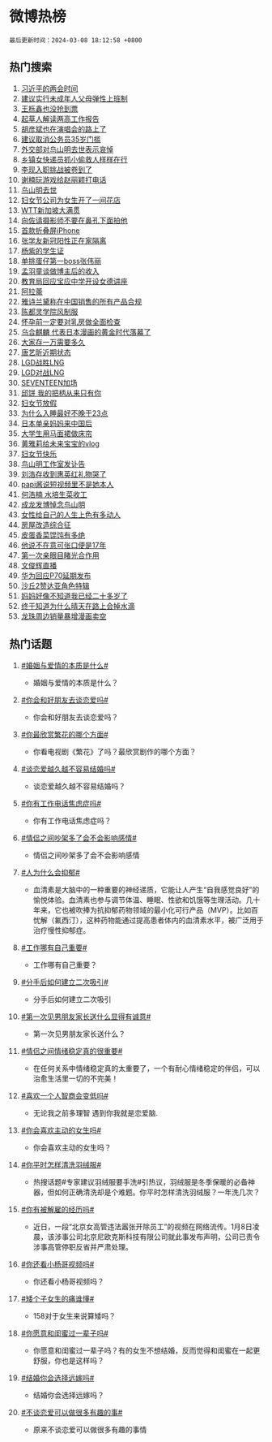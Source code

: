 # 微博热榜

`最后更新时间：2024-03-08 18:12:58 +0800`

## 热门搜索

1. [习近平的两会时间](https://m.weibo.cn/search?containerid=100103type%3D1%26t%3D10%26q%3D%23%E4%B9%A0%E8%BF%91%E5%B9%B3%E7%9A%84%E4%B8%A4%E4%BC%9A%E6%97%B6%E9%97%B4%23&stream_entry_id=51&isnewpage=1&extparam=seat%3D1%26c_type%3D51%26q%3D%2523%25E4%25B9%25A0%25E8%25BF%2591%25E5%25B9%25B3%25E7%259A%2584%25E4%25B8%25A4%25E4%25BC%259A%25E6%2597%25B6%25E9%2597%25B4%2523%26pos%3D0%26dgr%3D0%26stream_entry_id%3D51%26filter_type%3Drealtimehot%26cate%3D10103%26display_time%3D1709892777%26pre_seqid%3D170989277772701622645)
1. [建议实行未成年人父母弹性上班制](https://m.weibo.cn/search?containerid=100103type%3D1%26t%3D10%26q%3D%23%E5%BB%BA%E8%AE%AE%E5%AE%9E%E8%A1%8C%E6%9C%AA%E6%88%90%E5%B9%B4%E4%BA%BA%E7%88%B6%E6%AF%8D%E5%BC%B9%E6%80%A7%E4%B8%8A%E7%8F%AD%E5%88%B6%23&stream_entry_id=31&isnewpage=1&extparam=seat%3D1%26realpos%3D1%26c_type%3D31%26q%3D%2523%25E5%25BB%25BA%25E8%25AE%25AE%25E5%25AE%259E%25E8%25A1%258C%25E6%259C%25AA%25E6%2588%2590%25E5%25B9%25B4%25E4%25BA%25BA%25E7%2588%25B6%25E6%25AF%258D%25E5%25BC%25B9%25E6%2580%25A7%25E4%25B8%258A%25E7%258F%25AD%25E5%2588%25B6%2523%26cate%3D5001%26flag%3D1%26dgr%3D0%26filter_type%3Drealtimehot%26stream_entry_id%3D31%26pos%3D0%26lcate%3D5001%26band_rank%3D1%26display_time%3D1709892777%26pre_seqid%3D170989277772701622645)
1. [王栎鑫也没抢到票](https://m.weibo.cn/search?containerid=100103type%3D1%26t%3D10%26q%3D%23%E7%8E%8B%E6%A0%8E%E9%91%AB%E4%B9%9F%E6%B2%A1%E6%8A%A2%E5%88%B0%E7%A5%A8%23&stream_entry_id=31&isnewpage=1&extparam=seat%3D1%26realpos%3D2%26c_type%3D31%26q%3D%2523%25E7%258E%258B%25E6%25A0%258E%25E9%2591%25AB%25E4%25B9%259F%25E6%25B2%25A1%25E6%258A%25A2%25E5%2588%25B0%25E7%25A5%25A8%2523%26cate%3D5001%26flag%3D1%26dgr%3D0%26filter_type%3Drealtimehot%26stream_entry_id%3D31%26pos%3D1%26lcate%3D5001%26band_rank%3D2%26display_time%3D1709892777%26pre_seqid%3D170989277772701622645)
1. [起草人解读两高工作报告](https://m.weibo.cn/search?containerid=100103type%3D1%26t%3D10%26q%3D%23%E8%B5%B7%E8%8D%89%E4%BA%BA%E8%A7%A3%E8%AF%BB%E4%B8%A4%E9%AB%98%E5%B7%A5%E4%BD%9C%E6%8A%A5%E5%91%8A%23&stream_entry_id=31&isnewpage=1&extparam=seat%3D1%26realpos%3D3%26c_type%3D31%26q%3D%2523%25E8%25B5%25B7%25E8%258D%2589%25E4%25BA%25BA%25E8%25A7%25A3%25E8%25AF%25BB%25E4%25B8%25A4%25E9%25AB%2598%25E5%25B7%25A5%25E4%25BD%259C%25E6%258A%25A5%25E5%2591%258A%2523%26cate%3D5001%26flag%3D0%26dgr%3D0%26filter_type%3Drealtimehot%26stream_entry_id%3D31%26pos%3D2%26lcate%3D5001%26band_rank%3D3%26display_time%3D1709892777%26pre_seqid%3D170989277772701622645)
1. [胡彦斌也在演唱会的路上了](https://m.weibo.cn/search?containerid=100103type%3D1%26t%3D10%26q%3D%23%E8%83%A1%E5%BD%A6%E6%96%8C%E4%B9%9F%E5%9C%A8%E6%BC%94%E5%94%B1%E4%BC%9A%E7%9A%84%E8%B7%AF%E4%B8%8A%E4%BA%86%23&stream_entry_id=31&isnewpage=1&extparam=seat%3D1%26c_type%3D31%26q%3D%2523%25E8%2583%25A1%25E5%25BD%25A6%25E6%2596%258C%25E4%25B9%259F%25E5%259C%25A8%25E6%25BC%2594%25E5%2594%25B1%25E4%25BC%259A%25E7%259A%2584%25E8%25B7%25AF%25E4%25B8%258A%25E4%25BA%2586%2523%26cate%3D5001%26adid%3D226707%26dgr%3D0%26stream_entry_id%3D31%26filter_type%3Drealtimehot%26band_rank%3D4%26lcate%3D5001%26pos%3D3%26is_ad_pos%3D1%26display_time%3D1709892777%26pre_seqid%3D170989277772701622645)
1. [建议取消公务员35岁门槛](https://m.weibo.cn/search?containerid=100103type%3D1%26t%3D10%26q%3D%23%E5%BB%BA%E8%AE%AE%E5%8F%96%E6%B6%88%E5%85%AC%E5%8A%A1%E5%91%9835%E5%B2%81%E9%97%A8%E6%A7%9B%23&stream_entry_id=31&isnewpage=1&extparam=seat%3D1%26realpos%3D4%26c_type%3D31%26q%3D%2523%25E5%25BB%25BA%25E8%25AE%25AE%25E5%258F%2596%25E6%25B6%2588%25E5%2585%25AC%25E5%258A%25A1%25E5%2591%259835%25E5%25B2%2581%25E9%2597%25A8%25E6%25A7%259B%2523%26cate%3D5001%26flag%3D2%26dgr%3D0%26filter_type%3Drealtimehot%26stream_entry_id%3D31%26pos%3D4%26lcate%3D5001%26band_rank%3D4%26display_time%3D1709892777%26pre_seqid%3D170989277772701622645)
1. [外交部对鸟山明去世表示哀悼](https://m.weibo.cn/search?containerid=100103type%3D1%26t%3D10%26q%3D%23%E5%A4%96%E4%BA%A4%E9%83%A8%E5%AF%B9%E9%B8%9F%E5%B1%B1%E6%98%8E%E5%8E%BB%E4%B8%96%E8%A1%A8%E7%A4%BA%E5%93%80%E6%82%BC%23&stream_entry_id=31&isnewpage=1&extparam=seat%3D1%26realpos%3D5%26c_type%3D31%26q%3D%2523%25E5%25A4%2596%25E4%25BA%25A4%25E9%2583%25A8%25E5%25AF%25B9%25E9%25B8%259F%25E5%25B1%25B1%25E6%2598%258E%25E5%258E%25BB%25E4%25B8%2596%25E8%25A1%25A8%25E7%25A4%25BA%25E5%2593%2580%25E6%2582%25BC%2523%26cate%3D5001%26flag%3D0%26dgr%3D0%26filter_type%3Drealtimehot%26stream_entry_id%3D31%26pos%3D5%26lcate%3D5001%26band_rank%3D5%26display_time%3D1709892777%26pre_seqid%3D170989277772701622645)
1. [乡镇女快递员抓小偷救人样样在行](https://m.weibo.cn/search?containerid=100103type%3D1%26t%3D10%26q%3D%23%E4%B9%A1%E9%95%87%E5%A5%B3%E5%BF%AB%E9%80%92%E5%91%98%E6%8A%93%E5%B0%8F%E5%81%B7%E6%95%91%E4%BA%BA%E6%A0%B7%E6%A0%B7%E5%9C%A8%E8%A1%8C%23&stream_entry_id=31&isnewpage=1&extparam=seat%3D1%26realpos%3D6%26c_type%3D31%26q%3D%2523%25E4%25B9%25A1%25E9%2595%2587%25E5%25A5%25B3%25E5%25BF%25AB%25E9%2580%2592%25E5%2591%2598%25E6%258A%2593%25E5%25B0%258F%25E5%2581%25B7%25E6%2595%2591%25E4%25BA%25BA%25E6%25A0%25B7%25E6%25A0%25B7%25E5%259C%25A8%25E8%25A1%258C%2523%26cate%3D5001%26flag%3D32768%26dgr%3D0%26filter_type%3Drealtimehot%26stream_entry_id%3D31%26pos%3D6%26lcate%3D5001%26band_rank%3D6%26display_time%3D1709892777%26pre_seqid%3D170989277772701622645)
1. [李现入职挑战被卷到了](https://m.weibo.cn/search?containerid=100103type%3D1%26t%3D10%26q%3D%23%E6%9D%8E%E7%8E%B0%E5%85%A5%E8%81%8C%E6%8C%91%E6%88%98%E8%A2%AB%E5%8D%B7%E5%88%B0%E4%BA%86%23&stream_entry_id=31&isnewpage=1&extparam=seat%3D1%26c_type%3D31%26q%3D%2523%25E6%259D%258E%25E7%258E%25B0%25E5%2585%25A5%25E8%2581%258C%25E6%258C%2591%25E6%2588%2598%25E8%25A2%25AB%25E5%258D%25B7%25E5%2588%25B0%25E4%25BA%2586%2523%26cate%3D5001%26adid%3D226612%26dgr%3D0%26stream_entry_id%3D31%26filter_type%3Drealtimehot%26pos%3D7%26band_rank%3D7%26lcate%3D5001%26topic_ad%3D1%26is_ad_pos%3D1%26display_time%3D1709892777%26pre_seqid%3D170989277772701622645)
1. [谢楠玩游戏给赵丽颖打电话](https://m.weibo.cn/search?containerid=100103type%3D1%26t%3D10%26q%3D%E8%B0%A2%E6%A5%A0%E7%8E%A9%E6%B8%B8%E6%88%8F%E7%BB%99%E8%B5%B5%E4%B8%BD%E9%A2%96%E6%89%93%E7%94%B5%E8%AF%9D&stream_entry_id=31&isnewpage=1&extparam=seat%3D1%26realpos%3D7%26c_type%3D31%26q%3D%25E8%25B0%25A2%25E6%25A5%25A0%25E7%258E%25A9%25E6%25B8%25B8%25E6%2588%258F%25E7%25BB%2599%25E8%25B5%25B5%25E4%25B8%25BD%25E9%25A2%2596%25E6%2589%2593%25E7%2594%25B5%25E8%25AF%259D%26cate%3D5001%26flag%3D0%26dgr%3D0%26filter_type%3Drealtimehot%26stream_entry_id%3D31%26pos%3D8%26lcate%3D5001%26band_rank%3D7%26display_time%3D1709892777%26pre_seqid%3D170989277772701622645)
1. [鸟山明去世](https://m.weibo.cn/search?containerid=100103type%3D1%26t%3D10%26q%3D%23%E9%B8%9F%E5%B1%B1%E6%98%8E%E5%8E%BB%E4%B8%96%23&stream_entry_id=31&isnewpage=1&extparam=seat%3D1%26realpos%3D8%26c_type%3D31%26q%3D%2523%25E9%25B8%259F%25E5%25B1%25B1%25E6%2598%258E%25E5%258E%25BB%25E4%25B8%2596%2523%26cate%3D5001%26flag%3D16%26dgr%3D0%26filter_type%3Drealtimehot%26stream_entry_id%3D31%26pos%3D9%26lcate%3D5001%26band_rank%3D8%26display_time%3D1709892777%26pre_seqid%3D170989277772701622645)
1. [妇女节公司为女生开了一间花店](https://m.weibo.cn/search?containerid=100103type%3D1%26t%3D10%26q%3D%23%E5%A6%87%E5%A5%B3%E8%8A%82%E5%85%AC%E5%8F%B8%E4%B8%BA%E5%A5%B3%E7%94%9F%E5%BC%80%E4%BA%86%E4%B8%80%E9%97%B4%E8%8A%B1%E5%BA%97%23&stream_entry_id=31&isnewpage=1&extparam=seat%3D1%26realpos%3D9%26c_type%3D31%26q%3D%2523%25E5%25A6%2587%25E5%25A5%25B3%25E8%258A%2582%25E5%2585%25AC%25E5%258F%25B8%25E4%25B8%25BA%25E5%25A5%25B3%25E7%2594%259F%25E5%25BC%2580%25E4%25BA%2586%25E4%25B8%2580%25E9%2597%25B4%25E8%258A%25B1%25E5%25BA%2597%2523%26cate%3D5001%26flag%3D32768%26dgr%3D0%26filter_type%3Drealtimehot%26stream_entry_id%3D31%26pos%3D10%26lcate%3D5001%26band_rank%3D9%26display_time%3D1709892777%26pre_seqid%3D170989277772701622645)
1. [WTT新加坡大满贯](https://m.weibo.cn/search?containerid=100103type%3D1%26t%3D10%26q%3DWTT%E6%96%B0%E5%8A%A0%E5%9D%A1%E5%A4%A7%E6%BB%A1%E8%B4%AF&stream_entry_id=31&isnewpage=1&extparam=seat%3D1%26realpos%3D10%26c_type%3D31%26q%3DWTT%25E6%2596%25B0%25E5%258A%25A0%25E5%259D%25A1%25E5%25A4%25A7%25E6%25BB%25A1%25E8%25B4%25AF%26cate%3D5001%26flag%3D1%26dgr%3D0%26filter_type%3Drealtimehot%26stream_entry_id%3D31%26pos%3D11%26lcate%3D5001%26band_rank%3D10%26display_time%3D1709892777%26pre_seqid%3D170989277772701622645)
1. [向佐请摄影师不要在鼻孔下面拍他](https://m.weibo.cn/search?containerid=100103type%3D1%26t%3D10%26q%3D%23%E5%90%91%E4%BD%90%E8%AF%B7%E6%91%84%E5%BD%B1%E5%B8%88%E4%B8%8D%E8%A6%81%E5%9C%A8%E9%BC%BB%E5%AD%94%E4%B8%8B%E9%9D%A2%E6%8B%8D%E4%BB%96%23&stream_entry_id=31&isnewpage=1&extparam=seat%3D1%26realpos%3D11%26c_type%3D31%26q%3D%2523%25E5%2590%2591%25E4%25BD%2590%25E8%25AF%25B7%25E6%2591%2584%25E5%25BD%25B1%25E5%25B8%2588%25E4%25B8%258D%25E8%25A6%2581%25E5%259C%25A8%25E9%25BC%25BB%25E5%25AD%2594%25E4%25B8%258B%25E9%259D%25A2%25E6%258B%258D%25E4%25BB%2596%2523%26cate%3D5001%26flag%3D1%26dgr%3D0%26filter_type%3Drealtimehot%26stream_entry_id%3D31%26pos%3D12%26lcate%3D5001%26band_rank%3D11%26display_time%3D1709892777%26pre_seqid%3D170989277772701622645)
1. [首款折叠屏iPhone](https://m.weibo.cn/search?containerid=100103type%3D1%26t%3D10%26q%3D%23%E9%A6%96%E6%AC%BE%E6%8A%98%E5%8F%A0%E5%B1%8FiPhone%23&stream_entry_id=31&isnewpage=1&extparam=seat%3D1%26realpos%3D12%26c_type%3D31%26q%3D%2523%25E9%25A6%2596%25E6%25AC%25BE%25E6%258A%2598%25E5%258F%25A0%25E5%25B1%258FiPhone%2523%26cate%3D5001%26flag%3D2%26dgr%3D0%26filter_type%3Drealtimehot%26stream_entry_id%3D31%26pos%3D13%26lcate%3D5001%26band_rank%3D12%26display_time%3D1709892777%26pre_seqid%3D170989277772701622645)
1. [张学友新冠阳性正在家隔离](https://m.weibo.cn/search?containerid=100103type%3D1%26t%3D10%26q%3D%E5%BC%A0%E5%AD%A6%E5%8F%8B%E6%96%B0%E5%86%A0%E9%98%B3%E6%80%A7%E6%AD%A3%E5%9C%A8%E5%AE%B6%E9%9A%94%E7%A6%BB&stream_entry_id=31&isnewpage=1&extparam=seat%3D1%26realpos%3D13%26c_type%3D31%26q%3D%25E5%25BC%25A0%25E5%25AD%25A6%25E5%258F%258B%25E6%2596%25B0%25E5%2586%25A0%25E9%2598%25B3%25E6%2580%25A7%25E6%25AD%25A3%25E5%259C%25A8%25E5%25AE%25B6%25E9%259A%2594%25E7%25A6%25BB%26cate%3D5001%26flag%3D2%26dgr%3D0%26filter_type%3Drealtimehot%26stream_entry_id%3D31%26pos%3D14%26lcate%3D5001%26band_rank%3D13%26display_time%3D1709892777%26pre_seqid%3D170989277772701622645)
1. [杨紫的学生证](https://m.weibo.cn/search?containerid=100103type%3D1%26t%3D10%26q%3D%23%E6%9D%A8%E7%B4%AB%E7%9A%84%E5%AD%A6%E7%94%9F%E8%AF%81%23&stream_entry_id=31&isnewpage=1&extparam=seat%3D1%26realpos%3D14%26c_type%3D31%26q%3D%2523%25E6%259D%25A8%25E7%25B4%25AB%25E7%259A%2584%25E5%25AD%25A6%25E7%2594%259F%25E8%25AF%2581%2523%26cate%3D5001%26flag%3D2%26dgr%3D0%26filter_type%3Drealtimehot%26stream_entry_id%3D31%26pos%3D15%26lcate%3D5001%26band_rank%3D14%26display_time%3D1709892777%26pre_seqid%3D170989277772701622645)
1. [单挑蛋仔第一boss张伟丽](https://m.weibo.cn/search?containerid=100103type%3D1%26t%3D10%26q%3D%23%E5%8D%95%E6%8C%91%E8%9B%8B%E4%BB%94%E7%AC%AC%E4%B8%80boss%E5%BC%A0%E4%BC%9F%E4%B8%BD%23&stream_entry_id=31&isnewpage=1&extparam=seat%3D1%26realpos%3D15%26c_type%3D31%26q%3D%2523%25E5%258D%2595%25E6%258C%2591%25E8%259B%258B%25E4%25BB%2594%25E7%25AC%25AC%25E4%25B8%2580boss%25E5%25BC%25A0%25E4%25BC%259F%25E4%25B8%25BD%2523%26cate%3D5001%26flag%3D0%26adid%3D226609%26dgr%3D0%26filter_type%3Drealtimehot%26stream_entry_id%3D31%26pos%3D16%26lcate%3D5001%26band_rank%3D15%26display_time%3D1709892777%26pre_seqid%3D170989277772701622645)
1. [孟羽童谈做博主后的收入](https://m.weibo.cn/search?containerid=100103type%3D1%26t%3D10%26q%3D%23%E5%AD%9F%E7%BE%BD%E7%AB%A5%E8%B0%88%E5%81%9A%E5%8D%9A%E4%B8%BB%E5%90%8E%E7%9A%84%E6%94%B6%E5%85%A5%23&stream_entry_id=31&isnewpage=1&extparam=seat%3D1%26realpos%3D16%26c_type%3D31%26q%3D%2523%25E5%25AD%259F%25E7%25BE%25BD%25E7%25AB%25A5%25E8%25B0%2588%25E5%2581%259A%25E5%258D%259A%25E4%25B8%25BB%25E5%2590%258E%25E7%259A%2584%25E6%2594%25B6%25E5%2585%25A5%2523%26cate%3D5001%26flag%3D0%26dgr%3D0%26filter_type%3Drealtimehot%26stream_entry_id%3D31%26pos%3D17%26lcate%3D5001%26band_rank%3D16%26display_time%3D1709892777%26pre_seqid%3D170989277772701622645)
1. [教育局回应宝应中学开设女德讲座](https://m.weibo.cn/search?containerid=100103type%3D1%26t%3D10%26q%3D%23%E6%95%99%E8%82%B2%E5%B1%80%E5%9B%9E%E5%BA%94%E5%AE%9D%E5%BA%94%E4%B8%AD%E5%AD%A6%E5%BC%80%E8%AE%BE%E5%A5%B3%E5%BE%B7%E8%AE%B2%E5%BA%A7%23&stream_entry_id=31&isnewpage=1&extparam=seat%3D1%26realpos%3D17%26c_type%3D31%26q%3D%2523%25E6%2595%2599%25E8%2582%25B2%25E5%25B1%2580%25E5%259B%259E%25E5%25BA%2594%25E5%25AE%259D%25E5%25BA%2594%25E4%25B8%25AD%25E5%25AD%25A6%25E5%25BC%2580%25E8%25AE%25BE%25E5%25A5%25B3%25E5%25BE%25B7%25E8%25AE%25B2%25E5%25BA%25A7%2523%26cate%3D5001%26flag%3D1%26dgr%3D0%26filter_type%3Drealtimehot%26stream_entry_id%3D31%26pos%3D18%26lcate%3D5001%26band_rank%3D17%26display_time%3D1709892777%26pre_seqid%3D170989277772701622645)
1. [阿拉蕾](https://m.weibo.cn/search?containerid=100103type%3D1%26t%3D10%26q%3D%E9%98%BF%E6%8B%89%E8%95%BE&stream_entry_id=31&isnewpage=1&extparam=seat%3D1%26realpos%3D18%26c_type%3D31%26q%3D%25E9%2598%25BF%25E6%258B%2589%25E8%2595%25BE%26cate%3D5001%26flag%3D0%26dgr%3D0%26filter_type%3Drealtimehot%26stream_entry_id%3D31%26pos%3D19%26lcate%3D5001%26band_rank%3D18%26display_time%3D1709892777%26pre_seqid%3D170989277772701622645)
1. [雅诗兰黛称在中国销售的所有产品合规](https://m.weibo.cn/search?containerid=100103type%3D1%26t%3D10%26q%3D%23%E9%9B%85%E8%AF%97%E5%85%B0%E9%BB%9B%E7%A7%B0%E5%9C%A8%E4%B8%AD%E5%9B%BD%E9%94%80%E5%94%AE%E7%9A%84%E6%89%80%E6%9C%89%E4%BA%A7%E5%93%81%E5%90%88%E8%A7%84%23&stream_entry_id=31&isnewpage=1&extparam=seat%3D1%26realpos%3D19%26c_type%3D31%26q%3D%2523%25E9%259B%2585%25E8%25AF%2597%25E5%2585%25B0%25E9%25BB%259B%25E7%25A7%25B0%25E5%259C%25A8%25E4%25B8%25AD%25E5%259B%25BD%25E9%2594%2580%25E5%2594%25AE%25E7%259A%2584%25E6%2589%2580%25E6%259C%2589%25E4%25BA%25A7%25E5%2593%2581%25E5%2590%2588%25E8%25A7%2584%2523%26cate%3D5001%26flag%3D1%26dgr%3D0%26filter_type%3Drealtimehot%26stream_entry_id%3D31%26pos%3D20%26lcate%3D5001%26band_rank%3D19%26display_time%3D1709892777%26pre_seqid%3D170989277772701622645)
1. [陈都灵学院风制服](https://m.weibo.cn/search?containerid=100103type%3D1%26t%3D10%26q%3D%23%E9%99%88%E9%83%BD%E7%81%B5%E5%AD%A6%E9%99%A2%E9%A3%8E%E5%88%B6%E6%9C%8D%23&stream_entry_id=31&isnewpage=1&extparam=seat%3D1%26realpos%3D20%26c_type%3D31%26q%3D%2523%25E9%2599%2588%25E9%2583%25BD%25E7%2581%25B5%25E5%25AD%25A6%25E9%2599%25A2%25E9%25A3%258E%25E5%2588%25B6%25E6%259C%258D%2523%26cate%3D5001%26flag%3D1%26dgr%3D0%26filter_type%3Drealtimehot%26stream_entry_id%3D31%26pos%3D21%26lcate%3D5001%26band_rank%3D20%26display_time%3D1709892777%26pre_seqid%3D170989277772701622645)
1. [怀孕前一定要对乳房做全面检查](https://m.weibo.cn/search?containerid=100103type%3D1%26t%3D10%26q%3D%23%E6%80%80%E5%AD%95%E5%89%8D%E4%B8%80%E5%AE%9A%E8%A6%81%E5%AF%B9%E4%B9%B3%E6%88%BF%E5%81%9A%E5%85%A8%E9%9D%A2%E6%A3%80%E6%9F%A5%23&stream_entry_id=31&isnewpage=1&extparam=seat%3D1%26realpos%3D21%26c_type%3D31%26q%3D%2523%25E6%2580%2580%25E5%25AD%2595%25E5%2589%258D%25E4%25B8%2580%25E5%25AE%259A%25E8%25A6%2581%25E5%25AF%25B9%25E4%25B9%25B3%25E6%2588%25BF%25E5%2581%259A%25E5%2585%25A8%25E9%259D%25A2%25E6%25A3%2580%25E6%259F%25A5%2523%26cate%3D5001%26flag%3D0%26dgr%3D0%26filter_type%3Drealtimehot%26stream_entry_id%3D31%26pos%3D22%26lcate%3D5001%26band_rank%3D21%26display_time%3D1709892777%26pre_seqid%3D170989277772701622645)
1. [乌合麒麟 代表日本漫画的黄金时代落幕了](https://m.weibo.cn/search?containerid=100103type%3D1%26t%3D10%26q%3D%E4%B9%8C%E5%90%88%E9%BA%92%E9%BA%9F+%E4%BB%A3%E8%A1%A8%E6%97%A5%E6%9C%AC%E6%BC%AB%E7%94%BB%E7%9A%84%E9%BB%84%E9%87%91%E6%97%B6%E4%BB%A3%E8%90%BD%E5%B9%95%E4%BA%86&stream_entry_id=31&isnewpage=1&extparam=seat%3D1%26realpos%3D22%26c_type%3D31%26q%3D%25E4%25B9%258C%25E5%2590%2588%25E9%25BA%2592%25E9%25BA%259F%2520%25E4%25BB%25A3%25E8%25A1%25A8%25E6%2597%25A5%25E6%259C%25AC%25E6%25BC%25AB%25E7%2594%25BB%25E7%259A%2584%25E9%25BB%2584%25E9%2587%2591%25E6%2597%25B6%25E4%25BB%25A3%25E8%2590%25BD%25E5%25B9%2595%25E4%25BA%2586%26cate%3D5001%26flag%3D2%26dgr%3D0%26filter_type%3Drealtimehot%26stream_entry_id%3D31%26pos%3D23%26lcate%3D5001%26band_rank%3D22%26display_time%3D1709892777%26pre_seqid%3D170989277772701622645)
1. [大家存一万需要多久](https://m.weibo.cn/search?containerid=100103type%3D1%26t%3D10%26q%3D%23%E5%A4%A7%E5%AE%B6%E5%AD%98%E4%B8%80%E4%B8%87%E9%9C%80%E8%A6%81%E5%A4%9A%E4%B9%85%23&stream_entry_id=31&isnewpage=1&extparam=seat%3D1%26realpos%3D23%26c_type%3D31%26q%3D%2523%25E5%25A4%25A7%25E5%25AE%25B6%25E5%25AD%2598%25E4%25B8%2580%25E4%25B8%2587%25E9%259C%2580%25E8%25A6%2581%25E5%25A4%259A%25E4%25B9%2585%2523%26cate%3D5001%26flag%3D0%26dgr%3D0%26filter_type%3Drealtimehot%26stream_entry_id%3D31%26pos%3D24%26lcate%3D5001%26band_rank%3D23%26display_time%3D1709892777%26pre_seqid%3D170989277772701622645)
1. [唐艺昕近期状态](https://m.weibo.cn/search?containerid=100103type%3D1%26t%3D10%26q%3D%23%E5%94%90%E8%89%BA%E6%98%95%E8%BF%91%E6%9C%9F%E7%8A%B6%E6%80%81%23&stream_entry_id=31&isnewpage=1&extparam=seat%3D1%26realpos%3D24%26c_type%3D31%26q%3D%2523%25E5%2594%2590%25E8%2589%25BA%25E6%2598%2595%25E8%25BF%2591%25E6%259C%259F%25E7%258A%25B6%25E6%2580%2581%2523%26cate%3D5001%26flag%3D0%26dgr%3D0%26filter_type%3Drealtimehot%26stream_entry_id%3D31%26pos%3D25%26lcate%3D5001%26band_rank%3D24%26display_time%3D1709892777%26pre_seqid%3D170989277772701622645)
1. [LGD战胜LNG](https://m.weibo.cn/search?containerid=100103type%3D1%26t%3D10%26q%3D%23LGD%E6%88%98%E8%83%9CLNG%23&stream_entry_id=31&isnewpage=1&extparam=seat%3D1%26realpos%3D25%26c_type%3D31%26q%3D%2523LGD%25E6%2588%2598%25E8%2583%259CLNG%2523%26cate%3D5001%26flag%3D1%26dgr%3D0%26filter_type%3Drealtimehot%26stream_entry_id%3D31%26pos%3D26%26lcate%3D5001%26band_rank%3D25%26display_time%3D1709892777%26pre_seqid%3D170989277772701622645)
1. [LGD对战LNG](https://m.weibo.cn/search?containerid=100103type%3D1%26t%3D10%26q%3D%23LGD%E5%AF%B9%E6%88%98LNG%23&stream_entry_id=31&isnewpage=1&extparam=seat%3D1%26realpos%3D26%26c_type%3D31%26q%3D%2523LGD%25E5%25AF%25B9%25E6%2588%2598LNG%2523%26cate%3D5001%26flag%3D1%26dgr%3D0%26filter_type%3Drealtimehot%26stream_entry_id%3D31%26pos%3D27%26lcate%3D5001%26band_rank%3D26%26display_time%3D1709892777%26pre_seqid%3D170989277772701622645)
1. [SEVENTEEN加场](https://m.weibo.cn/search?containerid=100103type%3D1%26t%3D10%26q%3DSEVENTEEN%E5%8A%A0%E5%9C%BA&stream_entry_id=31&isnewpage=1&extparam=seat%3D1%26realpos%3D27%26c_type%3D31%26q%3DSEVENTEEN%25E5%258A%25A0%25E5%259C%25BA%26cate%3D5001%26flag%3D1%26dgr%3D0%26filter_type%3Drealtimehot%26stream_entry_id%3D31%26pos%3D28%26lcate%3D5001%26band_rank%3D27%26display_time%3D1709892777%26pre_seqid%3D170989277772701622645)
1. [邱饼 我的把柄从来只有你](https://m.weibo.cn/search?containerid=100103type%3D1%26t%3D10%26q%3D%E9%82%B1%E9%A5%BC+%E6%88%91%E7%9A%84%E6%8A%8A%E6%9F%84%E4%BB%8E%E6%9D%A5%E5%8F%AA%E6%9C%89%E4%BD%A0&stream_entry_id=31&isnewpage=1&extparam=seat%3D1%26realpos%3D28%26c_type%3D31%26q%3D%25E9%2582%25B1%25E9%25A5%25BC%2520%25E6%2588%2591%25E7%259A%2584%25E6%258A%258A%25E6%259F%2584%25E4%25BB%258E%25E6%259D%25A5%25E5%258F%25AA%25E6%259C%2589%25E4%25BD%25A0%26cate%3D5001%26flag%3D1%26dgr%3D0%26filter_type%3Drealtimehot%26stream_entry_id%3D31%26pos%3D29%26lcate%3D5001%26band_rank%3D28%26display_time%3D1709892777%26pre_seqid%3D170989277772701622645)
1. [妇女节放假](https://m.weibo.cn/search?containerid=100103type%3D1%26t%3D10%26q%3D%E5%A6%87%E5%A5%B3%E8%8A%82%E6%94%BE%E5%81%87&stream_entry_id=31&isnewpage=1&extparam=seat%3D1%26realpos%3D29%26c_type%3D31%26q%3D%25E5%25A6%2587%25E5%25A5%25B3%25E8%258A%2582%25E6%2594%25BE%25E5%2581%2587%26cate%3D5001%26flag%3D0%26dgr%3D0%26filter_type%3Drealtimehot%26stream_entry_id%3D31%26pos%3D30%26lcate%3D5001%26band_rank%3D29%26display_time%3D1709892777%26pre_seqid%3D170989277772701622645)
1. [为什么入睡最好不晚于23点](https://m.weibo.cn/search?containerid=100103type%3D1%26t%3D10%26q%3D%23%E4%B8%BA%E4%BB%80%E4%B9%88%E5%85%A5%E7%9D%A1%E6%9C%80%E5%A5%BD%E4%B8%8D%E6%99%9A%E4%BA%8E23%E7%82%B9%23&stream_entry_id=31&isnewpage=1&extparam=seat%3D1%26realpos%3D30%26c_type%3D31%26q%3D%2523%25E4%25B8%25BA%25E4%25BB%2580%25E4%25B9%2588%25E5%2585%25A5%25E7%259D%25A1%25E6%259C%2580%25E5%25A5%25BD%25E4%25B8%258D%25E6%2599%259A%25E4%25BA%258E23%25E7%2582%25B9%2523%26cate%3D5001%26flag%3D0%26dgr%3D0%26filter_type%3Drealtimehot%26stream_entry_id%3D31%26pos%3D31%26lcate%3D5001%26band_rank%3D30%26display_time%3D1709892777%26pre_seqid%3D170989277772701622645)
1. [日本单亲妈妈来中国后](https://m.weibo.cn/search?containerid=100103type%3D1%26t%3D10%26q%3D%E6%97%A5%E6%9C%AC%E5%8D%95%E4%BA%B2%E5%A6%88%E5%A6%88%E6%9D%A5%E4%B8%AD%E5%9B%BD%E5%90%8E&stream_entry_id=31&isnewpage=1&extparam=seat%3D1%26realpos%3D31%26c_type%3D31%26q%3D%25E6%2597%25A5%25E6%259C%25AC%25E5%258D%2595%25E4%25BA%25B2%25E5%25A6%2588%25E5%25A6%2588%25E6%259D%25A5%25E4%25B8%25AD%25E5%259B%25BD%25E5%2590%258E%26cate%3D5001%26flag%3D1%26dgr%3D0%26filter_type%3Drealtimehot%26stream_entry_id%3D31%26pos%3D32%26lcate%3D5001%26band_rank%3D31%26display_time%3D1709892777%26pre_seqid%3D170989277772701622645)
1. [大学生用马面裙做床帘](https://m.weibo.cn/search?containerid=100103type%3D1%26t%3D10%26q%3D%23%E5%A4%A7%E5%AD%A6%E7%94%9F%E7%94%A8%E9%A9%AC%E9%9D%A2%E8%A3%99%E5%81%9A%E5%BA%8A%E5%B8%98%23&stream_entry_id=31&isnewpage=1&extparam=seat%3D1%26realpos%3D32%26c_type%3D31%26q%3D%2523%25E5%25A4%25A7%25E5%25AD%25A6%25E7%2594%259F%25E7%2594%25A8%25E9%25A9%25AC%25E9%259D%25A2%25E8%25A3%2599%25E5%2581%259A%25E5%25BA%258A%25E5%25B8%2598%2523%26cate%3D5001%26flag%3D0%26dgr%3D0%26filter_type%3Drealtimehot%26stream_entry_id%3D31%26pos%3D33%26lcate%3D5001%26band_rank%3D32%26display_time%3D1709892777%26pre_seqid%3D170989277772701622645)
1. [黄雅莉给未来宝宝的vlog](https://m.weibo.cn/search?containerid=100103type%3D1%26t%3D10%26q%3D%E9%BB%84%E9%9B%85%E8%8E%89%E7%BB%99%E6%9C%AA%E6%9D%A5%E5%AE%9D%E5%AE%9D%E7%9A%84vlog&stream_entry_id=31&isnewpage=1&extparam=seat%3D1%26realpos%3D33%26c_type%3D31%26q%3D%25E9%25BB%2584%25E9%259B%2585%25E8%258E%2589%25E7%25BB%2599%25E6%259C%25AA%25E6%259D%25A5%25E5%25AE%259D%25E5%25AE%259D%25E7%259A%2584vlog%26cate%3D5001%26flag%3D1%26dgr%3D0%26filter_type%3Drealtimehot%26stream_entry_id%3D31%26pos%3D34%26lcate%3D5001%26band_rank%3D33%26display_time%3D1709892777%26pre_seqid%3D170989277772701622645)
1. [妇女节快乐](https://m.weibo.cn/search?containerid=100103type%3D1%26t%3D10%26q%3D%23%E5%A6%87%E5%A5%B3%E8%8A%82%E5%BF%AB%E4%B9%90%23&stream_entry_id=31&isnewpage=1&extparam=seat%3D1%26realpos%3D34%26c_type%3D31%26q%3D%2523%25E5%25A6%2587%25E5%25A5%25B3%25E8%258A%2582%25E5%25BF%25AB%25E4%25B9%2590%2523%26cate%3D5001%26flag%3D0%26dgr%3D0%26filter_type%3Drealtimehot%26stream_entry_id%3D31%26pos%3D35%26lcate%3D5001%26band_rank%3D34%26display_time%3D1709892777%26pre_seqid%3D170989277772701622645)
1. [鸟山明工作室发讣告](https://m.weibo.cn/search?containerid=100103type%3D1%26t%3D10%26q%3D%23%E9%B8%9F%E5%B1%B1%E6%98%8E%E5%B7%A5%E4%BD%9C%E5%AE%A4%E5%8F%91%E8%AE%A3%E5%91%8A%23&stream_entry_id=31&isnewpage=1&extparam=seat%3D1%26realpos%3D35%26c_type%3D31%26q%3D%2523%25E9%25B8%259F%25E5%25B1%25B1%25E6%2598%258E%25E5%25B7%25A5%25E4%25BD%259C%25E5%25AE%25A4%25E5%258F%2591%25E8%25AE%25A3%25E5%2591%258A%2523%26cate%3D5001%26flag%3D0%26dgr%3D0%26filter_type%3Drealtimehot%26stream_entry_id%3D31%26pos%3D36%26lcate%3D5001%26band_rank%3D35%26display_time%3D1709892777%26pre_seqid%3D170989277772701622645)
1. [刘浩存收到惠英红礼物哭了](https://m.weibo.cn/search?containerid=100103type%3D1%26t%3D10%26q%3D%23%E5%88%98%E6%B5%A9%E5%AD%98%E6%94%B6%E5%88%B0%E6%83%A0%E8%8B%B1%E7%BA%A2%E7%A4%BC%E7%89%A9%E5%93%AD%E4%BA%86%23&stream_entry_id=31&isnewpage=1&extparam=seat%3D1%26realpos%3D36%26c_type%3D31%26q%3D%2523%25E5%2588%2598%25E6%25B5%25A9%25E5%25AD%2598%25E6%2594%25B6%25E5%2588%25B0%25E6%2583%25A0%25E8%258B%25B1%25E7%25BA%25A2%25E7%25A4%25BC%25E7%2589%25A9%25E5%2593%25AD%25E4%25BA%2586%2523%26cate%3D5001%26flag%3D1%26dgr%3D0%26filter_type%3Drealtimehot%26stream_entry_id%3D31%26pos%3D37%26lcate%3D5001%26band_rank%3D36%26display_time%3D1709892777%26pre_seqid%3D170989277772701622645)
1. [papi酱说短视频里不是她本人](https://m.weibo.cn/search?containerid=100103type%3D1%26t%3D10%26q%3D%23papi%E9%85%B1%E8%AF%B4%E7%9F%AD%E8%A7%86%E9%A2%91%E9%87%8C%E4%B8%8D%E6%98%AF%E5%A5%B9%E6%9C%AC%E4%BA%BA%23&stream_entry_id=31&isnewpage=1&extparam=seat%3D1%26realpos%3D37%26c_type%3D31%26q%3D%2523papi%25E9%2585%25B1%25E8%25AF%25B4%25E7%259F%25AD%25E8%25A7%2586%25E9%25A2%2591%25E9%2587%258C%25E4%25B8%258D%25E6%2598%25AF%25E5%25A5%25B9%25E6%259C%25AC%25E4%25BA%25BA%2523%26cate%3D5001%26flag%3D0%26dgr%3D0%26filter_type%3Drealtimehot%26stream_entry_id%3D31%26pos%3D38%26lcate%3D5001%26band_rank%3D37%26display_time%3D1709892777%26pre_seqid%3D170989277772701622645)
1. [何浩楠 水培生菜收工](https://m.weibo.cn/search?containerid=100103type%3D1%26t%3D10%26q%3D%E4%BD%95%E6%B5%A9%E6%A5%A0+%E6%B0%B4%E5%9F%B9%E7%94%9F%E8%8F%9C%E6%94%B6%E5%B7%A5&stream_entry_id=31&isnewpage=1&extparam=seat%3D1%26realpos%3D38%26c_type%3D31%26q%3D%25E4%25BD%2595%25E6%25B5%25A9%25E6%25A5%25A0%2520%25E6%25B0%25B4%25E5%259F%25B9%25E7%2594%259F%25E8%258F%259C%25E6%2594%25B6%25E5%25B7%25A5%26cate%3D5001%26flag%3D1%26dgr%3D0%26filter_type%3Drealtimehot%26stream_entry_id%3D31%26pos%3D39%26lcate%3D5001%26band_rank%3D38%26display_time%3D1709892777%26pre_seqid%3D170989277772701622645)
1. [成龙发博悼念鸟山明](https://m.weibo.cn/search?containerid=100103type%3D1%26t%3D10%26q%3D%E6%88%90%E9%BE%99%E5%8F%91%E5%8D%9A%E6%82%BC%E5%BF%B5%E9%B8%9F%E5%B1%B1%E6%98%8E&stream_entry_id=31&isnewpage=1&extparam=seat%3D1%26realpos%3D39%26c_type%3D31%26q%3D%25E6%2588%2590%25E9%25BE%2599%25E5%258F%2591%25E5%258D%259A%25E6%2582%25BC%25E5%25BF%25B5%25E9%25B8%259F%25E5%25B1%25B1%25E6%2598%258E%26cate%3D5001%26flag%3D0%26dgr%3D0%26filter_type%3Drealtimehot%26stream_entry_id%3D31%26pos%3D40%26lcate%3D5001%26band_rank%3D39%26display_time%3D1709892777%26pre_seqid%3D170989277772701622645)
1. [女性给自己的人生上色有多动人](https://m.weibo.cn/search?containerid=100103type%3D1%26t%3D10%26q%3D%23%E5%A5%B3%E6%80%A7%E7%BB%99%E8%87%AA%E5%B7%B1%E7%9A%84%E4%BA%BA%E7%94%9F%E4%B8%8A%E8%89%B2%E6%9C%89%E5%A4%9A%E5%8A%A8%E4%BA%BA%23&stream_entry_id=31&isnewpage=1&extparam=seat%3D1%26realpos%3D40%26c_type%3D31%26q%3D%2523%25E5%25A5%25B3%25E6%2580%25A7%25E7%25BB%2599%25E8%2587%25AA%25E5%25B7%25B1%25E7%259A%2584%25E4%25BA%25BA%25E7%2594%259F%25E4%25B8%258A%25E8%2589%25B2%25E6%259C%2589%25E5%25A4%259A%25E5%258A%25A8%25E4%25BA%25BA%2523%26cate%3D5001%26flag%3D0%26adid%3D226720%26dgr%3D0%26filter_type%3Drealtimehot%26stream_entry_id%3D31%26pos%3D41%26lcate%3D5001%26band_rank%3D40%26display_time%3D1709892777%26pre_seqid%3D170989277772701622645)
1. [房屋改造综合征](https://m.weibo.cn/search?containerid=100103type%3D1%26t%3D10%26q%3D%23%E6%88%BF%E5%B1%8B%E6%94%B9%E9%80%A0%E7%BB%BC%E5%90%88%E5%BE%81%23&stream_entry_id=31&isnewpage=1&extparam=seat%3D1%26realpos%3D41%26c_type%3D31%26q%3D%2523%25E6%2588%25BF%25E5%25B1%258B%25E6%2594%25B9%25E9%2580%25A0%25E7%25BB%25BC%25E5%2590%2588%25E5%25BE%2581%2523%26cate%3D5001%26flag%3D1%26dgr%3D0%26filter_type%3Drealtimehot%26stream_entry_id%3D31%26pos%3D42%26lcate%3D5001%26band_rank%3D41%26display_time%3D1709892777%26pre_seqid%3D170989277772701622645)
1. [皮蛋香菜馄饨有多绝](https://m.weibo.cn/search?containerid=100103type%3D1%26t%3D10%26q%3D%23%E7%9A%AE%E8%9B%8B%E9%A6%99%E8%8F%9C%E9%A6%84%E9%A5%A8%E6%9C%89%E5%A4%9A%E7%BB%9D%23&stream_entry_id=31&isnewpage=1&extparam=seat%3D1%26realpos%3D42%26c_type%3D31%26q%3D%2523%25E7%259A%25AE%25E8%259B%258B%25E9%25A6%2599%25E8%258F%259C%25E9%25A6%2584%25E9%25A5%25A8%25E6%259C%2589%25E5%25A4%259A%25E7%25BB%259D%2523%26cate%3D5001%26flag%3D1%26dgr%3D0%26filter_type%3Drealtimehot%26stream_entry_id%3D31%26pos%3D43%26lcate%3D5001%26band_rank%3D42%26display_time%3D1709892777%26pre_seqid%3D170989277772701622645)
1. [他说不在意可张口便是17年](https://m.weibo.cn/search?containerid=100103type%3D1%26t%3D10%26q%3D%E4%BB%96%E8%AF%B4%E4%B8%8D%E5%9C%A8%E6%84%8F%E5%8F%AF%E5%BC%A0%E5%8F%A3%E4%BE%BF%E6%98%AF17%E5%B9%B4&stream_entry_id=31&isnewpage=1&extparam=seat%3D1%26realpos%3D43%26c_type%3D31%26q%3D%25E4%25BB%2596%25E8%25AF%25B4%25E4%25B8%258D%25E5%259C%25A8%25E6%2584%258F%25E5%258F%25AF%25E5%25BC%25A0%25E5%258F%25A3%25E4%25BE%25BF%25E6%2598%25AF17%25E5%25B9%25B4%26cate%3D5001%26flag%3D1%26dgr%3D0%26filter_type%3Drealtimehot%26stream_entry_id%3D31%26pos%3D44%26lcate%3D5001%26band_rank%3D43%26display_time%3D1709892777%26pre_seqid%3D170989277772701622645)
1. [第一次亲眼目睹光合作用](https://m.weibo.cn/search?containerid=100103type%3D1%26t%3D10%26q%3D%E7%AC%AC%E4%B8%80%E6%AC%A1%E4%BA%B2%E7%9C%BC%E7%9B%AE%E7%9D%B9%E5%85%89%E5%90%88%E4%BD%9C%E7%94%A8&stream_entry_id=31&isnewpage=1&extparam=seat%3D1%26realpos%3D44%26c_type%3D31%26q%3D%25E7%25AC%25AC%25E4%25B8%2580%25E6%25AC%25A1%25E4%25BA%25B2%25E7%259C%25BC%25E7%259B%25AE%25E7%259D%25B9%25E5%2585%2589%25E5%2590%2588%25E4%25BD%259C%25E7%2594%25A8%26cate%3D5001%26flag%3D1%26dgr%3D0%26filter_type%3Drealtimehot%26stream_entry_id%3D31%26pos%3D45%26lcate%3D5001%26band_rank%3D44%26display_time%3D1709892777%26pre_seqid%3D170989277772701622645)
1. [文俊辉直播](https://m.weibo.cn/search?containerid=100103type%3D1%26t%3D10%26q%3D%E6%96%87%E4%BF%8A%E8%BE%89%E7%9B%B4%E6%92%AD&stream_entry_id=31&isnewpage=1&extparam=seat%3D1%26realpos%3D45%26c_type%3D31%26q%3D%25E6%2596%2587%25E4%25BF%258A%25E8%25BE%2589%25E7%259B%25B4%25E6%2592%25AD%26cate%3D5001%26flag%3D1%26dgr%3D0%26filter_type%3Drealtimehot%26stream_entry_id%3D31%26pos%3D46%26lcate%3D5001%26band_rank%3D45%26display_time%3D1709892777%26pre_seqid%3D170989277772701622645)
1. [华为回应P70延期发布](https://m.weibo.cn/search?containerid=100103type%3D1%26t%3D10%26q%3D%23%E5%8D%8E%E4%B8%BA%E5%9B%9E%E5%BA%94P70%E5%BB%B6%E6%9C%9F%E5%8F%91%E5%B8%83%23&stream_entry_id=31&isnewpage=1&extparam=seat%3D1%26realpos%3D46%26c_type%3D31%26q%3D%2523%25E5%258D%258E%25E4%25B8%25BA%25E5%259B%259E%25E5%25BA%2594P70%25E5%25BB%25B6%25E6%259C%259F%25E5%258F%2591%25E5%25B8%2583%2523%26cate%3D5001%26flag%3D0%26dgr%3D0%26filter_type%3Drealtimehot%26stream_entry_id%3D31%26pos%3D47%26lcate%3D5001%26band_rank%3D46%26display_time%3D1709892777%26pre_seqid%3D170989277772701622645)
1. [沙丘2赞达亚角色特辑](https://m.weibo.cn/search?containerid=100103type%3D1%26t%3D10%26q%3D%23%E6%B2%99%E4%B8%982%E8%B5%9E%E8%BE%BE%E4%BA%9A%E8%A7%92%E8%89%B2%E7%89%B9%E8%BE%91%23&stream_entry_id=31&isnewpage=1&extparam=seat%3D1%26realpos%3D47%26c_type%3D31%26q%3D%2523%25E6%25B2%2599%25E4%25B8%25982%25E8%25B5%259E%25E8%25BE%25BE%25E4%25BA%259A%25E8%25A7%2592%25E8%2589%25B2%25E7%2589%25B9%25E8%25BE%2591%2523%26cate%3D5001%26flag%3D1%26dgr%3D0%26filter_type%3Drealtimehot%26stream_entry_id%3D31%26pos%3D48%26lcate%3D5001%26band_rank%3D47%26display_time%3D1709892777%26pre_seqid%3D170989277772701622645)
1. [妈妈好像不知道我已经二十多岁了](https://m.weibo.cn/search?containerid=100103type%3D1%26t%3D10%26q%3D%E5%A6%88%E5%A6%88%E5%A5%BD%E5%83%8F%E4%B8%8D%E7%9F%A5%E9%81%93%E6%88%91%E5%B7%B2%E7%BB%8F%E4%BA%8C%E5%8D%81%E5%A4%9A%E5%B2%81%E4%BA%86&stream_entry_id=31&isnewpage=1&extparam=seat%3D1%26realpos%3D48%26c_type%3D31%26q%3D%25E5%25A6%2588%25E5%25A6%2588%25E5%25A5%25BD%25E5%2583%258F%25E4%25B8%258D%25E7%259F%25A5%25E9%2581%2593%25E6%2588%2591%25E5%25B7%25B2%25E7%25BB%258F%25E4%25BA%258C%25E5%258D%2581%25E5%25A4%259A%25E5%25B2%2581%25E4%25BA%2586%26cate%3D5001%26flag%3D0%26dgr%3D0%26filter_type%3Drealtimehot%26stream_entry_id%3D31%26pos%3D49%26lcate%3D5001%26band_rank%3D48%26display_time%3D1709892777%26pre_seqid%3D170989277772701622645)
1. [终于知道为什么晴天在路上会掉水滴](https://m.weibo.cn/search?containerid=100103type%3D1%26t%3D10%26q%3D%23%E7%BB%88%E4%BA%8E%E7%9F%A5%E9%81%93%E4%B8%BA%E4%BB%80%E4%B9%88%E6%99%B4%E5%A4%A9%E5%9C%A8%E8%B7%AF%E4%B8%8A%E4%BC%9A%E6%8E%89%E6%B0%B4%E6%BB%B4%23&stream_entry_id=31&isnewpage=1&extparam=seat%3D1%26realpos%3D49%26c_type%3D31%26q%3D%2523%25E7%25BB%2588%25E4%25BA%258E%25E7%259F%25A5%25E9%2581%2593%25E4%25B8%25BA%25E4%25BB%2580%25E4%25B9%2588%25E6%2599%25B4%25E5%25A4%25A9%25E5%259C%25A8%25E8%25B7%25AF%25E4%25B8%258A%25E4%25BC%259A%25E6%258E%2589%25E6%25B0%25B4%25E6%25BB%25B4%2523%26cate%3D5001%26flag%3D1%26dgr%3D0%26filter_type%3Drealtimehot%26stream_entry_id%3D31%26pos%3D50%26lcate%3D5001%26band_rank%3D49%26display_time%3D1709892777%26pre_seqid%3D170989277772701622645)
1. [龙珠周边销量暴增漫画卖空](https://m.weibo.cn/search?containerid=100103type%3D1%26t%3D10%26q%3D%23%E9%BE%99%E7%8F%A0%E5%91%A8%E8%BE%B9%E9%94%80%E9%87%8F%E6%9A%B4%E5%A2%9E%E6%BC%AB%E7%94%BB%E5%8D%96%E7%A9%BA%23&stream_entry_id=31&isnewpage=1&extparam=seat%3D1%26realpos%3D50%26c_type%3D31%26q%3D%2523%25E9%25BE%2599%25E7%258F%25A0%25E5%2591%25A8%25E8%25BE%25B9%25E9%2594%2580%25E9%2587%258F%25E6%259A%25B4%25E5%25A2%259E%25E6%25BC%25AB%25E7%2594%25BB%25E5%258D%2596%25E7%25A9%25BA%2523%26cate%3D5001%26flag%3D1%26dgr%3D0%26filter_type%3Drealtimehot%26stream_entry_id%3D31%26pos%3D51%26lcate%3D5001%26band_rank%3D50%26display_time%3D1709892777%26pre_seqid%3D170989277772701622645)

## 热门话题

1. [#婚姻与爱情的本质是什么#](https://m.weibo.cn/search?containerid=231522type%3D1%26t%3D10%26q%3D%23%E5%A9%9A%E5%A7%BB%E4%B8%8E%E7%88%B1%E6%83%85%E7%9A%84%E6%9C%AC%E8%B4%A8%E6%98%AF%E4%BB%80%E4%B9%88%23&stream_entry_id=128&isnewpage=1&extparam=seat%3D1%26unitid%3D1704881162756%26c_type%3D128%26pos%3D1-0-0%26dgr%3D0%26cate%3D5004%26lcate%3D5004%26display_time%3D1709892778%26pre_seqid%3D1709892778616016157188)
    - 婚姻与爱情的本质是什么？

1. [#你会和好朋友去谈恋爱吗#](https://m.weibo.cn/search?containerid=231522type%3D1%26t%3D10%26q%3D%23%E4%BD%A0%E4%BC%9A%E5%92%8C%E5%A5%BD%E6%9C%8B%E5%8F%8B%E5%8E%BB%E8%B0%88%E6%81%8B%E7%88%B1%E5%90%97%23&stream_entry_id=128&isnewpage=1&extparam=seat%3D1%26unitid%3D1704849959446%26c_type%3D128%26pos%3D1-0-1%26dgr%3D0%26cate%3D5004%26lcate%3D5004%26display_time%3D1709892778%26pre_seqid%3D1709892778616016157188)
    - 你会和好朋友去谈恋爱吗？

1. [#你最欣赏繁花的哪个方面#](https://m.weibo.cn/search?containerid=231522type%3D1%26t%3D10%26q%3D%23%E4%BD%A0%E6%9C%80%E6%AC%A3%E8%B5%8F%E7%B9%81%E8%8A%B1%E7%9A%84%E5%93%AA%E4%B8%AA%E6%96%B9%E9%9D%A2%23&stream_entry_id=128&isnewpage=1&extparam=seat%3D1%26unitid%3D1704872158127%26c_type%3D128%26pos%3D1-0-2%26dgr%3D0%26cate%3D5004%26lcate%3D5004%26display_time%3D1709892778%26pre_seqid%3D1709892778616016157188)
    - 你看电视剧《繁花》了吗？最欣赏剧作的哪个方面？

1. [#谈恋爱越久越不容易结婚吗#](https://m.weibo.cn/search?containerid=231522type%3D1%26t%3D10%26q%3D%23%E8%B0%88%E6%81%8B%E7%88%B1%E8%B6%8A%E4%B9%85%E8%B6%8A%E4%B8%8D%E5%AE%B9%E6%98%93%E7%BB%93%E5%A9%9A%E5%90%97%23&stream_entry_id=128&isnewpage=1&extparam=seat%3D1%26unitid%3D1704871559387%26c_type%3D128%26pos%3D1-0-3%26dgr%3D0%26cate%3D5004%26lcate%3D5004%26display_time%3D1709892778%26pre_seqid%3D1709892778616016157188)
    - 谈恋爱越久越不容易结婚吗？

1. [#你有工作电话焦虑症吗#](https://m.weibo.cn/search?containerid=231522type%3D1%26t%3D10%26q%3D%23%E4%BD%A0%E6%9C%89%E5%B7%A5%E4%BD%9C%E7%94%B5%E8%AF%9D%E7%84%A6%E8%99%91%E7%97%87%E5%90%97%23&stream_entry_id=128&isnewpage=1&extparam=seat%3D1%26unitid%3D1704877884678%26c_type%3D128%26pos%3D1-0-4%26dgr%3D0%26cate%3D5004%26lcate%3D5004%26display_time%3D1709892778%26pre_seqid%3D1709892778616016157188)
    - 你有工作电话焦虑症吗？

1. [#情侣之间吵架多了会不会影响感情#](https://m.weibo.cn/search?containerid=231522type%3D1%26t%3D10%26q%3D%23%E6%83%85%E4%BE%A3%E4%B9%8B%E9%97%B4%E5%90%B5%E6%9E%B6%E5%A4%9A%E4%BA%86%E4%BC%9A%E4%B8%8D%E4%BC%9A%E5%BD%B1%E5%93%8D%E6%84%9F%E6%83%85%23&stream_entry_id=128&isnewpage=1&extparam=seat%3D1%26unitid%3D1704792093809%26c_type%3D128%26pos%3D1-0-5%26dgr%3D0%26cate%3D5004%26lcate%3D5004%26display_time%3D1709892778%26pre_seqid%3D1709892778616016157188)
    - 情侣之间吵架多了会不会影响感情

1. [#人为什么会抑郁#](https://m.weibo.cn/search?containerid=231522type%3D1%26t%3D10%26q%3D%23%E4%BA%BA%E4%B8%BA%E4%BB%80%E4%B9%88%E4%BC%9A%E6%8A%91%E9%83%81%23&stream_entry_id=128&isnewpage=1&extparam=seat%3D1%26unitid%3D1704881163792%26c_type%3D128%26pos%3D1-0-6%26dgr%3D0%26cate%3D5004%26lcate%3D5004%26display_time%3D1709892778%26pre_seqid%3D1709892778616016157188)
    - 血清素是大脑中的一种重要的神经递质，它能让人产生“自我感觉良好”的愉悦体验。血清素也参与调节体温、睡眠、性欲和饥饿等生理活动。几十年来，它也被吹捧为抗抑郁药物领域的最小化可行产品（MVP）。比如百忧解（氟西汀），这种药物能通过提高患者体内的血清素水平，被广泛用于治疗慢性抑郁症。

1. [#工作哪有自己重要#](https://m.weibo.cn/search?containerid=231522type%3D1%26t%3D10%26q%3D%23%E5%B7%A5%E4%BD%9C%E5%93%AA%E6%9C%89%E8%87%AA%E5%B7%B1%E9%87%8D%E8%A6%81%23&stream_entry_id=128&isnewpage=1&extparam=seat%3D1%26unitid%3D1704949537973%26c_type%3D128%26pos%3D1-0-7%26dgr%3D0%26cate%3D5004%26lcate%3D5004%26display_time%3D1709892778%26pre_seqid%3D1709892778616016157188)
    - 工作哪有自己重要？

1. [#分手后如何建立二次吸引#](https://m.weibo.cn/search?containerid=231522type%3D1%26t%3D10%26q%3D%23%E5%88%86%E6%89%8B%E5%90%8E%E5%A6%82%E4%BD%95%E5%BB%BA%E7%AB%8B%E4%BA%8C%E6%AC%A1%E5%90%B8%E5%BC%95%23&stream_entry_id=128&isnewpage=1&extparam=seat%3D1%26unitid%3D1704870666886%26c_type%3D128%26pos%3D1-0-8%26dgr%3D0%26cate%3D5004%26lcate%3D5004%26display_time%3D1709892778%26pre_seqid%3D1709892778616016157188)
    - 分手后如何建立二次吸引

1. [#第一次见男朋友家长送什么显得有诚意#](https://m.weibo.cn/search?containerid=231522type%3D1%26t%3D10%26q%3D%23%E7%AC%AC%E4%B8%80%E6%AC%A1%E8%A7%81%E7%94%B7%E6%9C%8B%E5%8F%8B%E5%AE%B6%E9%95%BF%E9%80%81%E4%BB%80%E4%B9%88%E6%98%BE%E5%BE%97%E6%9C%89%E8%AF%9A%E6%84%8F%23&stream_entry_id=128&isnewpage=1&extparam=seat%3D1%26unitid%3D1704946836507%26c_type%3D128%26pos%3D1-0-9%26dgr%3D0%26cate%3D5004%26lcate%3D5004%26display_time%3D1709892778%26pre_seqid%3D1709892778616016157188)
    - 第一次见男朋友家长送什么？

1. [#情侣之间情绪稳定真的很重要#](https://m.weibo.cn/search?containerid=231522type%3D1%26t%3D10%26q%3D%23%E6%83%85%E4%BE%A3%E4%B9%8B%E9%97%B4%E6%83%85%E7%BB%AA%E7%A8%B3%E5%AE%9A%E7%9C%9F%E7%9A%84%E5%BE%88%E9%87%8D%E8%A6%81%23&stream_entry_id=128&isnewpage=1&extparam=seat%3D1%26unitid%3D1704779493657%26c_type%3D128%26pos%3D1-0-10%26dgr%3D0%26cate%3D5004%26lcate%3D5004%26display_time%3D1709892778%26pre_seqid%3D1709892778616016157188)
    - 在任何关系中情绪稳定真的太重要了，一个有耐心情绪稳定的伴侣，可以治愈生活里一切的不完美！

1. [#喜欢一个人智商会变低吗#](https://m.weibo.cn/search?containerid=231522type%3D1%26t%3D10%26q%3D%23%E5%96%9C%E6%AC%A2%E4%B8%80%E4%B8%AA%E4%BA%BA%E6%99%BA%E5%95%86%E4%BC%9A%E5%8F%98%E4%BD%8E%E5%90%97%23&stream_entry_id=128&isnewpage=1&extparam=seat%3D1%26unitid%3D1704783068038%26c_type%3D128%26pos%3D1-0-11%26dgr%3D0%26cate%3D5004%26lcate%3D5004%26display_time%3D1709892778%26pre_seqid%3D1709892778616016157188)
    - 无论我之前多理智  遇到你我就是恋爱脑.

1. [#你会喜欢主动的女生吗#](https://m.weibo.cn/search?containerid=231522type%3D1%26t%3D10%26q%3D%23%E4%BD%A0%E4%BC%9A%E5%96%9C%E6%AC%A2%E4%B8%BB%E5%8A%A8%E7%9A%84%E5%A5%B3%E7%94%9F%E5%90%97%23&stream_entry_id=128&isnewpage=1&extparam=seat%3D1%26unitid%3D1704786077236%26c_type%3D128%26pos%3D1-0-12%26dgr%3D0%26cate%3D5004%26lcate%3D5004%26display_time%3D1709892778%26pre_seqid%3D1709892778616016157188)
    - 你会喜欢主动的女生吗？

1. [#你平时怎样清洗羽绒服#](https://m.weibo.cn/search?containerid=231522type%3D1%26t%3D10%26q%3D%23%E4%BD%A0%E5%B9%B3%E6%97%B6%E6%80%8E%E6%A0%B7%E6%B8%85%E6%B4%97%E7%BE%BD%E7%BB%92%E6%9C%8D%23&stream_entry_id=128&isnewpage=1&extparam=seat%3D1%26unitid%3D1704789081364%26c_type%3D128%26pos%3D1-0-13%26dgr%3D0%26cate%3D5004%26lcate%3D5004%26display_time%3D1709892778%26pre_seqid%3D1709892778616016157188)
    - 热搜话题#专家建议羽绒服要手洗#引热议，羽绒服是冬季保暖的必备神器，但如何正确清洗却是个难题。你平时怎样清洗羽绒服？一年洗几次？

1. [#你有被解雇的经历吗#](https://m.weibo.cn/search?containerid=231522type%3D1%26t%3D10%26q%3D%23%E4%BD%A0%E6%9C%89%E8%A2%AB%E8%A7%A3%E9%9B%87%E7%9A%84%E7%BB%8F%E5%8E%86%E5%90%97%23&stream_entry_id=128&isnewpage=1&extparam=seat%3D1%26unitid%3D1704794482090%26c_type%3D128%26pos%3D1-0-14%26dgr%3D0%26cate%3D5004%26lcate%3D5004%26display_time%3D1709892778%26pre_seqid%3D1709892778616016157188)
    - 近日，一段“北京女高管违法嚣张开除员工”的视频在网络流传。1月8日凌晨，该涉事公司北京尼欧克斯科技有限公司就此事发布声明，公司已责令涉事高管停职反省并严肃处理。

1. [#你还看小杨哥视频吗#](https://m.weibo.cn/search?containerid=231522type%3D1%26t%3D10%26q%3D%23%E4%BD%A0%E8%BF%98%E7%9C%8B%E5%B0%8F%E6%9D%A8%E5%93%A5%E8%A7%86%E9%A2%91%E5%90%97%23&stream_entry_id=128&isnewpage=1&extparam=seat%3D1%26unitid%3D1704797193944%26c_type%3D128%26pos%3D1-0-15%26dgr%3D0%26cate%3D5004%26lcate%3D5004%26display_time%3D1709892778%26pre_seqid%3D1709892778616016157188)
    - 你还看小杨哥视频吗？

1. [#矮个子女生的痛谁懂#](https://m.weibo.cn/search?containerid=231522type%3D1%26t%3D10%26q%3D%23%E7%9F%AE%E4%B8%AA%E5%AD%90%E5%A5%B3%E7%94%9F%E7%9A%84%E7%97%9B%E8%B0%81%E6%87%82%23&stream_entry_id=128&isnewpage=1&extparam=seat%3D1%26unitid%3D1704804675994%26c_type%3D128%26pos%3D1-0-16%26dgr%3D0%26cate%3D5004%26lcate%3D5004%26display_time%3D1709892778%26pre_seqid%3D1709892778616016157188)
    - 158对于女生来说算矮吗？

1. [#你愿意和闺蜜过一辈子吗#](https://m.weibo.cn/search?containerid=231522type%3D1%26t%3D10%26q%3D%23%E4%BD%A0%E6%84%BF%E6%84%8F%E5%92%8C%E9%97%BA%E8%9C%9C%E8%BF%87%E4%B8%80%E8%BE%88%E5%AD%90%E5%90%97%23&stream_entry_id=128&isnewpage=1&extparam=seat%3D1%26unitid%3D1704875757520%26c_type%3D128%26pos%3D1-0-17%26dgr%3D0%26cate%3D5004%26lcate%3D5004%26display_time%3D1709892778%26pre_seqid%3D1709892778616016157188)
    - 你愿意和闺蜜过一辈子吗？有的女生不想结婚，反而觉得和闺蜜在一起更舒服，你也是这样吗？

1. [#结婚你会选择远嫁吗#](https://m.weibo.cn/search?containerid=231522type%3D1%26t%3D10%26q%3D%23%E7%BB%93%E5%A9%9A%E4%BD%A0%E4%BC%9A%E9%80%89%E6%8B%A9%E8%BF%9C%E5%AB%81%E5%90%97%23&stream_entry_id=128&isnewpage=1&extparam=seat%3D1%26unitid%3D1704870361894%26c_type%3D128%26pos%3D1-0-18%26dgr%3D0%26cate%3D5004%26lcate%3D5004%26display_time%3D1709892778%26pre_seqid%3D1709892778616016157188)
    - 结婚你会选择远嫁吗？

1. [#不谈恋爱可以做很多有趣的事#](https://m.weibo.cn/search?containerid=231522type%3D1%26t%3D10%26q%3D%23%E4%B8%8D%E8%B0%88%E6%81%8B%E7%88%B1%E5%8F%AF%E4%BB%A5%E5%81%9A%E5%BE%88%E5%A4%9A%E6%9C%89%E8%B6%A3%E7%9A%84%E4%BA%8B%23&stream_entry_id=128&isnewpage=1&extparam=seat%3D1%26unitid%3D1704865280259%26c_type%3D128%26pos%3D1-0-19%26dgr%3D0%26cate%3D5004%26lcate%3D5004%26display_time%3D1709892778%26pre_seqid%3D1709892778616016157188)
    - 原来不谈恋爱可以做很多有趣的事情

